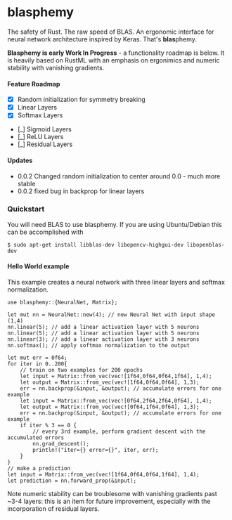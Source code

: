 # blasphemy

The safety of Rust. The raw speed of BLAS. An ergonomic interface for neural network architecture inspired by Keras. That's **blas**phemy.


**Blasphemy is early Work In Progress** - a functionality roadmap is below. It is heavily based on RustML with an emphasis on ergonimics and numeric stability with vanishing gradients.

#### Feature Roadmap
- [x] Random initialization for symmetry breaking
- [x] Linear Layers
- [x] Softmax Layers
- [_] Sigmoid Layers
- [_] ReLU Layers
- [_]  Residual Layers

#### Updates
- 0.0.2 Changed random initialization to center around 0.0 - much more stable
- 0.0.2 fixed bug in backprop for linear layers

### Quickstart

You will need BLAS to use blasphemy. If you are using Ubuntu/Debian this can be accomplished with

```
$ sudo apt-get install libblas-dev libopencv-highgui-dev libopenblas-dev
```

#### Hello World example

This example creates a neural network with three linear layers and softmax normalization.
 
```
use blasphemy::{NeuralNet, Matrix};

let mut nn = NeuralNet::new(4); // new Neural Net with input shape (1,4)
nn.linear(5); // add a linear activation layer with 5 neurons
nn.linear(5); // add a linear activation layer with 5 neurons
nn.linear(3); // add a linear activation layer with 3 neurons
nn.softmax(); // apply softmax normalization to the output

let mut err = 0f64;
for iter in 0..200{
    // train on two examples for 200 epochs
    let input = Matrix::from_vec(vec![1f64,0f64,0f64,1f64], 1,4);
    let output = Matrix::from_vec(vec![1f64,0f64,0f64], 1,3);
    err = nn.backprop(&input, &output); // accumulate errors for one example
    let input = Matrix::from_vec(vec![0f64,2f64,2f64,0f64], 1,4);
    let output = Matrix::from_vec(vec![0f64,1f64,0f64], 1,3);
    err = nn.backprop(&input, &output); // accumulate errors for one example
    if iter % 3 == 0 {
    	// every 3rd example, perform gradient descent with the accumulated errors
        nn.grad_descent();
        println!("iter={} error={}", iter, err);
    }
}
// make a prediction
let input = Matrix::from_vec(vec![1f64,0f64,0f64,1f64], 1,4);
let prediction = nn.forward_prop(&input);
```

Note numeric stability can be troublesome with vanishing gradients past ~3-4 layers: this is an item for future improvement, especially with the incorporation of residual layers.